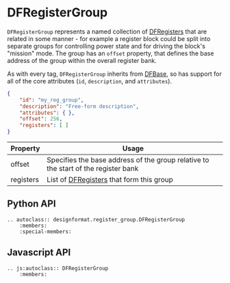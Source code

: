 # DFRegisterGroup

`DFRegisterGroup` represents a named collection of [DFRegisters](./register) that are related in some manner - for example a register block could be split into separate groups for controlling power state and for driving the block's "mission" mode. The group has an `offset` property, that defines the base address of the group within the overall register bank.

As with every tag, `DFRegisterGroup` inherits from [DFBase](./base), so has support for all of the core attributes (`id`, `description`, and `attributes`).

```json
{
    "id": "my_reg_group",
    "description": "Free-form description",
    "attributes": { },
    "offset": 256,
    "registers": [ ]
}
```

| Property  | Usage |
|-----------|-------|
| offset    | Specifies the base address of the group relative to the start of the register bank |
| registers | List of [DFRegisters](./register) that form this group |

## Python API

```eval_rst
.. autoclass:: designformat.register_group.DFRegisterGroup
    :members:
    :special-members:
```

## Javascript API

```eval_rst
.. js:autoclass:: DFRegisterGroup
    :members:
```